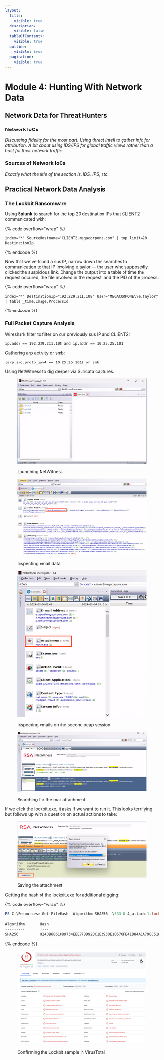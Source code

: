 ```yaml
---
layout:
  title:
    visible: true
  description:
    visible: false
  tableOfContents:
    visible: true
  outline:
    visible: true
  pagination:
    visible: true
---
```


# Module 4: Hunting With Network Data

## Network Data for Threat Hunters

### Network IoCs

_Discussing fidelity for the most part. Using threat intell to gather info for attribution. A bit about using IDS/IPS for global traffic views rather than a host for their network traffic._

### Sources of Network IoCs

_Exactly what the title of the section is. IDS, IPS, etc._

## Practical Network Data Analysis

### The Lockbit Ransomware

Using **Splunk** to search for the top 20 destination IPs that CLIENT2 communicated with:

{% code overflow="wrap" %}
```splunk-spl
index="*" SourceHostname="CLIENT2.megacorpone.com" | top limit=20 DestinationIp
```
{% endcode %}

Now that we've found a sus IP, narrow down the searches to communication to that IP involving e.taylor -- the user who supposedly clicked the suspicious link. Change the output into a table of time the request occured, the file involved in the request, and the PID of the process:

{% code overflow="wrap" %}
```splunk-spl
index="*" DestinationIp="192.229.211.108" User="MEGACORPONE\\e.taylor" | table _time,Image,ProcessId
```
{% endcode %}

### Full Packet Capture Analysis

Wireshark filter to filter on our previously sus IP and CLIENT2:

```splunk-spl
ip.addr == 192.229.211.108 and ip.addr == 10.25.25.101
```

Gathering arp activity or smb:

```splunk-spl
(arp.src.proto_ipv4 == 10.25.25.101) or smb
```

Using NetWitness to dig deeper via Suricata captures.

<figure><img src="../../../.gitbook/assets/image (6) (1) (1) (1).png" alt=""><figcaption><p>Launching NetWitness</p></figcaption></figure>

<figure><img src="../../../.gitbook/assets/image (7) (1) (1) (1).png" alt=""><figcaption><p>Inspecting email data</p></figcaption></figure>

<figure><img src="../../../.gitbook/assets/image (8) (1) (1) (1).png" alt=""><figcaption><p>Inspecting emails on the second pcap session</p></figcaption></figure>

<figure><img src="../../../.gitbook/assets/image (9) (1) (1) (1).png" alt=""><figcaption><p>Searching for the mail attachment</p></figcaption></figure>

If we click the lockbit.exe, it asks if we want to run it. This looks terrifying but follows up with a question on actual actions to take:

<figure><img src="../../../.gitbook/assets/image (10) (1) (1) (1).png" alt=""><figcaption><p>Saving the attachment</p></figcaption></figure>

Getting the hash of the lockbit.exe for additional digging:

{% code overflow="wrap" %}
```powershell
PS C:\Resources> Get-FileHash -Algorithm SHA256 .\533-0-4_attach.1.lockbit.exe

Algorithm       Hash                                                                   Path
---------       ----                                                                   ----
SHA256          B240B6861889734EEE778D92BC1E2930E10570FE41D84A1A79CC518DC93F4E09       C:\Resources\533-0-4_attach.1.lockbit.exe
```
{% endcode %}

<figure><img src="../../../.gitbook/assets/image (11) (1) (1).png" alt=""><figcaption><p>Confirming the Lockbit sample in VirusTotal</p></figcaption></figure>
